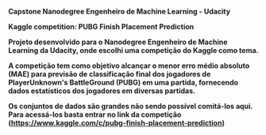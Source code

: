 <b>Capstone Nanodegree Engenheiro de Machine Learning - Udacity

<b>Kaggle competition: PUBG Finish Placement Prediction</b>

Projeto desenvolvido para o Nanodegree Engenheiro de Machine Learning da Udacity, onde escolhi uma competição do Kaggle
como tema.

A competição tem como objetivo alcançar o menor erro médio absoluto (MAE) para previsão de classificação final 
dos jogadores de PlayerUnknown's BattleGround (PUBG) em uma partida, fornecendo dados estatísticos dos jogadores
em diversas partidas.

Os conjuntos de dados são grandes não sendo possível comitá-los aqui. Para acessá-los basta entrar no link da competição
(https://www.kaggle.com/c/pubg-finish-placement-prediction)
